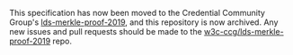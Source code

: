 This specification has now been moved to the Credential Community Group's
[lds-merkle-proof-2019](https://w3c-ccg.github.io/lds-merkle-proof-2019/), and this repository
is now archived. Any new issues and pull requests should be made to the
[w3c-ccg/lds-merkle-proof-2019](https://github.com/w3c-ccg/lds-merkle-proof-2019) repo.
